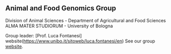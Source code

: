 ## Animal and Food Genomics Group  
Division of Animal Sciences - Department of Agricultural and Food Sciences   
ALMA MATER STUDIORUM - University of Bologna

Group leader: [Prof. Luca Fontanesi] website(https://www.unibo.it/sitoweb/luca.fontanesi/en)
See our group [website](https://site.unibo.it/animal-and-food-genomics/en).



